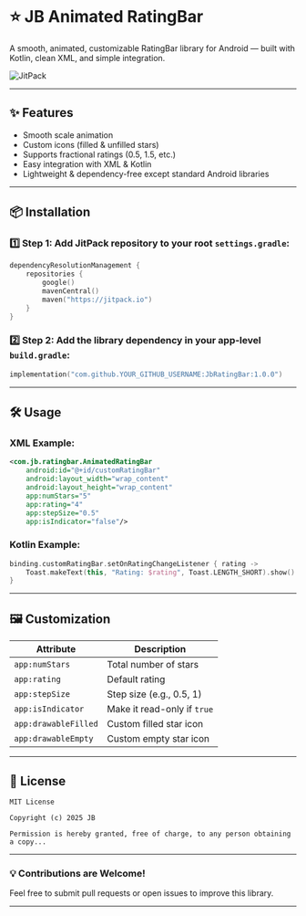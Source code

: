 
# ⭐ JB Animated RatingBar

A smooth, animated, customizable RatingBar library for Android — built with Kotlin, clean XML, and simple integration.

![JitPack](https://jitpack.io/v/YOUR_GITHUB_USERNAME/JbRatingBar.svg)

---

## ✨ Features
- Smooth scale animation
- Custom icons (filled & unfilled stars)
- Supports fractional ratings (0.5, 1.5, etc.)
- Easy integration with XML & Kotlin
- Lightweight & dependency-free except standard Android libraries

---

## 📦 Installation

### 1️⃣ Step 1: Add JitPack repository to your root `settings.gradle`:
```kotlin
dependencyResolutionManagement {
    repositories {
        google()
        mavenCentral()
        maven("https://jitpack.io")
    }
}
```

### 2️⃣ Step 2: Add the library dependency in your app-level `build.gradle`:
```kotlin
implementation("com.github.YOUR_GITHUB_USERNAME:JbRatingBar:1.0.0")
```

---

## 🛠️ Usage

### XML Example:
```xml
<com.jb.ratingbar.AnimatedRatingBar
    android:id="@+id/customRatingBar"
    android:layout_width="wrap_content"
    android:layout_height="wrap_content"
    app:numStars="5"
    app:rating="4"
    app:stepSize="0.5"
    app:isIndicator="false"/>
```

### Kotlin Example:
```kotlin
binding.customRatingBar.setOnRatingChangeListener { rating ->
    Toast.makeText(this, "Rating: $rating", Toast.LENGTH_SHORT).show()
}
```

---

## 🖼️ Customization
| Attribute | Description |
|------------|-------------|
| `app:numStars` | Total number of stars |
| `app:rating` | Default rating |
| `app:stepSize` | Step size (e.g., 0.5, 1) |
| `app:isIndicator` | Make it read-only if `true` |
| `app:drawableFilled` | Custom filled star icon |
| `app:drawableEmpty` | Custom empty star icon |

---

## 📝 License
```
MIT License

Copyright (c) 2025 JB

Permission is hereby granted, free of charge, to any person obtaining a copy...
```

---

### 💡 Contributions are Welcome!
Feel free to submit pull requests or open issues to improve this library.

---
